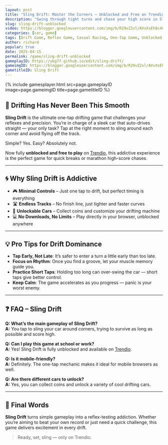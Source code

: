 ```yaml
---
layout: post
title: "Sling Drift: Master the Corners — Unblocked and Free on Trendio"
description: "Swing through tight turns and chase your high score in Sling Drift — now unblocked and ready to play on Trendio for free!"
slug: sling-drift-unblocked
video: https://blogger.googleusercontent.com/img/b/R29vZ2xl/AVvXsEh8c48gPMUiYH9ewEhtyyusug3_HLY5oah_I6ly3IxwobGUM4UVC4GOFdL9CYAiRlQ2jdUVF5IykIVqYPkP75VSDwATSgREYbodrvC5epZHu99VrcSjL37UYhnwkfHFLI3Ya4x7U3LB1WF9NuAEGCEPpjouG1exYWuFeN5VP6qj2c9I7gy6drgv9dcSDSI/s512/sling-drift-logo.webp
categories: [car, game]
tags: [Drift Game, Reflex Game, Casual Racing, One-Tap Game, Unblocked Games]
author: richard
popular: true
date: 2025-04-15
permalink: /game/sling-drift-unblocked
gameplayID: https://ubg77.github.io/edit/sling-drift/
gameimgID: https://blogger.googleusercontent.com/img/b/R29vZ2xl/AVvXsEh8c48gPMUiYH9ewEhtyyusug3_HLY5oah_I6ly3IxwobGUM4UVC4GOFdL9CYAiRlQ2jdUVF5IykIVqYPkP75VSDwATSgREYbodrvC5epZHu99VrcSjL37UYhnwkfHFLI3Ya4x7U3LB1WF9NuAEGCEPpjouG1exYWuFeN5VP6qj2c9I7gy6drgv9dcSDSI/s512/sling-drift-logo.webp
gametitleID: Sling Drift
---
```


{% include gamesplayer.html
  src=page.gameplayID
  image=page.gameimgID
  title=page.gametitleID
%}

## 🔄 Drifting Has Never Been This Smooth

**Sling Drift** is the ultimate one-tap drifting game that challenges your reflexes and precision. You’re in charge of a sleek car that auto-drives straight — your only task? Tap at the right moment to sling around each corner and avoid flying off the track.

Simple? Yes. Easy? Absolutely not.

Now fully **unblocked and free to play** on [Trendio](https://www.trendio.homes/), this addictive experience is the perfect game for quick breaks or marathon high-score chases.

---

## 🌀 Why Sling Drift is Addictive

- 🎮 **Minimal Controls** – Just one tap to drift, but perfect timing is everything
- 🛣️ **Endless Tracks** – No finish line, just tighter and faster curves
- 🚗 **Unlockable Cars** – Collect coins and customize your drifting machine
- 💻 **No Downloads, No Limits** – Play directly in your browser, unblocked anywhere

---

## 💡 Pro Tips for Drift Dominance

- **Tap Early, Not Late**: It’s safer to enter a turn a little early than too late.
- **Focus on Rhythm**: Once you find a groove, let your muscle memory guide you.
- **Practice Short Taps**: Holding too long can over-swing the car — short taps give better control.
- **Keep Calm**: The game accelerates as you progress — panic is your worst enemy.

---

## ❓ FAQ – Sling Drift

**Q: What’s the main gameplay of Sling Drift?**  
**A:** You tap to sling your car around corners, trying to survive as long as possible and score high.

**Q: Can I play this game at school or work?**  
**A:** Yes! Sling Drift is fully unblocked and available on [Trendio](https://www.trendio.homes/).

**Q: Is it mobile-friendly?**  
**A:** Definitely. The one-tap mechanic makes it ideal for mobile browsers as well.

**Q: Are there different cars to unlock?**  
**A:** Yes, you can collect coins and unlock a variety of cool drifting cars.

---

## 🏁 Final Words

**Sling Drift** turns simple gameplay into a reflex-testing addiction. Whether you’re aiming to beat your own record or just need a quick challenge, this game delivers excitement in every drift.

> Ready, set, sling — only on Trendio.
